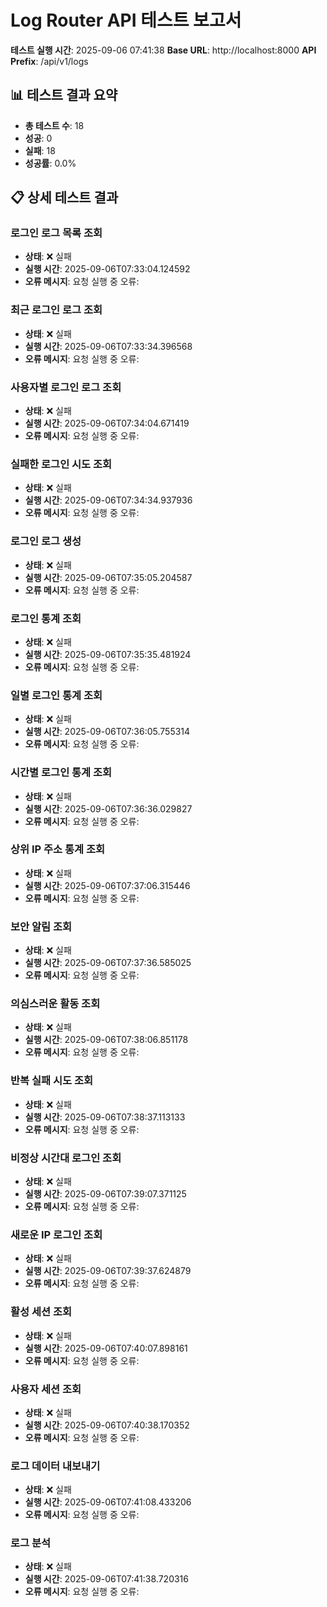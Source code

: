 # Log Router API 테스트 보고서

**테스트 실행 시간**: 2025-09-06 07:41:38
**Base URL**: http://localhost:8000
**API Prefix**: /api/v1/logs

## 📊 테스트 결과 요약

- **총 테스트 수**: 18
- **성공**: 0
- **실패**: 18
- **성공률**: 0.0%

## 📋 상세 테스트 결과

### 로그인 로그 목록 조회
- **상태**: ❌ 실패
- **실행 시간**: 2025-09-06T07:33:04.124592
- **오류 메시지**: 요청 실행 중 오류: 

### 최근 로그인 로그 조회
- **상태**: ❌ 실패
- **실행 시간**: 2025-09-06T07:33:34.396568
- **오류 메시지**: 요청 실행 중 오류: 

### 사용자별 로그인 로그 조회
- **상태**: ❌ 실패
- **실행 시간**: 2025-09-06T07:34:04.671419
- **오류 메시지**: 요청 실행 중 오류: 

### 실패한 로그인 시도 조회
- **상태**: ❌ 실패
- **실행 시간**: 2025-09-06T07:34:34.937936
- **오류 메시지**: 요청 실행 중 오류: 

### 로그인 로그 생성
- **상태**: ❌ 실패
- **실행 시간**: 2025-09-06T07:35:05.204587
- **오류 메시지**: 요청 실행 중 오류: 

### 로그인 통계 조회
- **상태**: ❌ 실패
- **실행 시간**: 2025-09-06T07:35:35.481924
- **오류 메시지**: 요청 실행 중 오류: 

### 일별 로그인 통계 조회
- **상태**: ❌ 실패
- **실행 시간**: 2025-09-06T07:36:05.755314
- **오류 메시지**: 요청 실행 중 오류: 

### 시간별 로그인 통계 조회
- **상태**: ❌ 실패
- **실행 시간**: 2025-09-06T07:36:36.029827
- **오류 메시지**: 요청 실행 중 오류: 

### 상위 IP 주소 통계 조회
- **상태**: ❌ 실패
- **실행 시간**: 2025-09-06T07:37:06.315446
- **오류 메시지**: 요청 실행 중 오류: 

### 보안 알림 조회
- **상태**: ❌ 실패
- **실행 시간**: 2025-09-06T07:37:36.585025
- **오류 메시지**: 요청 실행 중 오류: 

### 의심스러운 활동 조회
- **상태**: ❌ 실패
- **실행 시간**: 2025-09-06T07:38:06.851178
- **오류 메시지**: 요청 실행 중 오류: 

### 반복 실패 시도 조회
- **상태**: ❌ 실패
- **실행 시간**: 2025-09-06T07:38:37.113133
- **오류 메시지**: 요청 실행 중 오류: 

### 비정상 시간대 로그인 조회
- **상태**: ❌ 실패
- **실행 시간**: 2025-09-06T07:39:07.371125
- **오류 메시지**: 요청 실행 중 오류: 

### 새로운 IP 로그인 조회
- **상태**: ❌ 실패
- **실행 시간**: 2025-09-06T07:39:37.624879
- **오류 메시지**: 요청 실행 중 오류: 

### 활성 세션 조회
- **상태**: ❌ 실패
- **실행 시간**: 2025-09-06T07:40:07.898161
- **오류 메시지**: 요청 실행 중 오류: 

### 사용자 세션 조회
- **상태**: ❌ 실패
- **실행 시간**: 2025-09-06T07:40:38.170352
- **오류 메시지**: 요청 실행 중 오류: 

### 로그 데이터 내보내기
- **상태**: ❌ 실패
- **실행 시간**: 2025-09-06T07:41:08.433206
- **오류 메시지**: 요청 실행 중 오류: 

### 로그 분석
- **상태**: ❌ 실패
- **실행 시간**: 2025-09-06T07:41:38.720316
- **오류 메시지**: 요청 실행 중 오류: 

